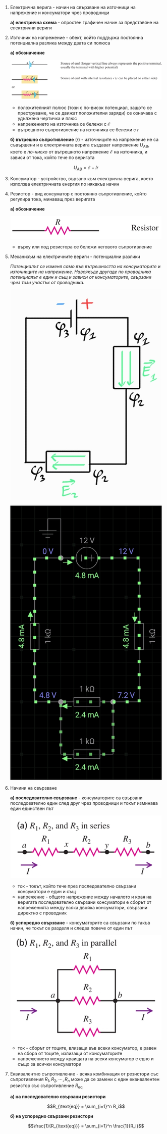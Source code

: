1. Електрична верига - начин на свързване на източници на напрежение и консуматори чрез проводници
	
	**а) електрична схема** - опростен графичен начин за представяне на електрични вериги

2. Източник на напрежение - обект, който поддържа постоянна потенциална разлика между двата си полюса
	
	**а) обозначение**
	
	![Източник на напрежение](Resources/Източник%20на%20напрежение.jpg)
	
	- положителният полюс (този с по-висок потенциал, защото се преструваме, че се движат положителни заряди) се означава с удължена чертичка и плюс
	- напрежението на източника се бележи с $\mathcal{E}$
	- вътрешното съпротивление на източника се бележи с $r$
	
	**б) вътрешно съпротивление** ($r$) - източниците на напрежение не са съвършени и в електричната верига създават напрежение $U_{AB}$, което е *по-ниско* от вътрешното напрежение $\mathcal{E}$ на източника, и зависи от тока, който тече по веригата
	
	$$U_{AB} = \mathcal{E} - Ir$$

3. Консуматор - устройство, вързано към електрична верига, което използва електричната енергия по някакъв начин

4. Резистор - вид консуматор с постоянно съпротивление, който регулира тока, минаващ през веригата
	
	**а) обозначение**
	
	![Резистор обозначение](Resources/Резистор%20обозначение.jpg)
	
	- върху или под резистора се бележи неговото съпротивление

5. Механизъм на електричните вериги - потенциални разлики
	
	*Потенциалът се изменя само във вътрешността на консуматорите и източниците на напрежение. Навсякъде другаде по проводника потенциалът е един и същ и зависи от консуматорите, свързани чрез този участък от проводника.*
	
	![Механизъм на електрична верига](Resources/Механизъм%20на%20електрична%20верига.jpg)
	
	![Механизъм на електрична схема](Resources/Механизъм%20на%20електрична%20схема.jpg)

6. Начини на свързване
	
	**а) последователно свързване** - консуматорите са свързани последователно един след друг чрез проводници и токът изминава един единствен път
	
	![Последователно свързване](Resources/Последователно%20свързване.jpg)
	
	- ток - токът, който тече през последователно свързани консуматори е един и същ
	- напрежение - общото напрежение между началото и края на веригата последователно свързани консуматори е сборът от напреженията между всяка двойка консуматори, свързани директно с проводник
	
	**б) успоредно свързване** - консуматорите са свързани по такъв начин, че токът се разделя и следва повече от един път
	
	![Успоредно свързване](Resources/Успоредно%20свързване.jpg)
	- ток - сборът от тоците, влизащи във всеки консуматор, е равен на сбора от тоците, излизащи от консуматорите
	- напрежението между краищата на всеки консуматор е едно и също за всички консуматори

7. Еквивалентно съпротивление - всяка комбинация от резистори със съпротивления $R_1,R_2,\cdots,R_n$ може да се замени с един еквивалентен резистор със съпротивление $R_{\text{eq}}$
	
	**а) на последователно свързани резистори**
	
	$$R_{\text{eq}} = \sum_{i=1}^n R_i$$
	
	**б) на успоредно свързани резистори**
	
	$$\frac{1}{R_{\text{eq}}} = \sum_{i=1}^n \frac{1}{R_i}$$